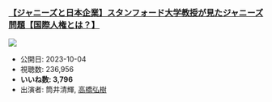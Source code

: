 ### [【ジャニーズと日本企業】スタンフォード大学教授が見たジャニーズ問題【国際人権とは？】](https://www.youtube.com/watch?v=8Kjuc0NA1f8)
[![](https://img.youtube.com/vi/8Kjuc0NA1f8/hqdefault.jpg)](https://www.youtube.com/watch?v=8Kjuc0NA1f8)
-   公開日: 2023-10-04
-   視聴数: 236,956
-   **いいね数: 3,796**
-   出演者: 筒井清輝, [高橋弘樹](/rehacq_fan/people/高橋弘樹 "wikilink")
